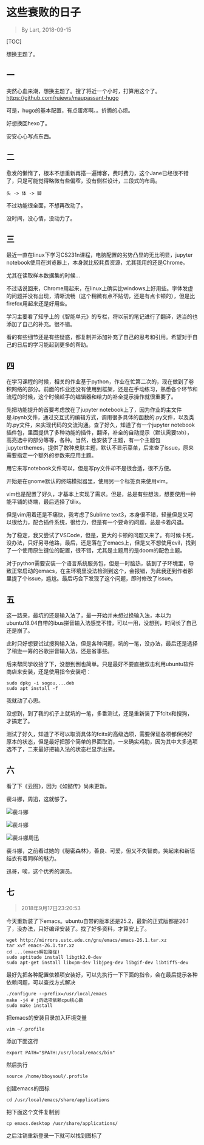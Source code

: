# 这些衰败的日子

> By Lart, 2018-09-15

[TOC]

想换主题了。

## 一

突然心血来潮，想换主题了。搜了将近一个小时，打算用这个了。
https://github.com/rujews/maupassant-hugo

可是，hugo的基本配置，有点蛋疼啊。。折腾的心烦。

好想换回hexo了。

安安心心写点东西。

## 二

愈发的懒惰了，根本不想重新再搭一遍博客，费时费力，这个Jane已经很不错了，只是可能觉得略微有些偏窄，没有侧栏设计，三段式的布局。

    头 -> 体 -> 脚

不过功能很全面，不想再改动了。

没时间，没心情，没动力了。

## 三

最近一直在linux下学习CS231n课程，电脑配置的劣势凸显的无比明显，jupyter notebook使用在浏览器上，本身就比较耗费资源，尤其我用的还是Chrome。

尤其在读取样本数据集的时候...

不过话说回来，Chrome用起来，在linux上确实比windows上好用些。字体发虚的问题并没有出现，清晰流畅（这个稍微有点不贴切，还是有点卡顿的），但是比firefox用起来还是好用些。

学习主要看了知乎上的《智能单元》的专栏，将以前的笔记进行了翻译，适当的也添加了自己的补充。很不错。

看的有些细节还是有些疑惑，都复制并添加补充了自己的思考和引用。希望对于自己的日后的学习能起到更多的帮助。

## 四

在学习课程的时候，相关的作业基于python，作业在忙第二次的，现在做到了卷积网络的部分。前面的作业还没有使用到框架，还是在手动练习，熟悉各个环节和流程的时候，这个时候趁手的编辑器和给力的补全提示操作就很重要了。

先把功能提升的首要考虑放在了jupyter notebook上了，因为作业的主文件是.ipynb文件，通过交互式的编辑方式，调用很多具体的函数的.py文件，以及类的.py文件，来实现代码的交流沟通。查了好久，知道了有一个jupyter notebook插件包，里面提供了多种功能的插件，翻译，补全的自动提示（默认需要tab），高亮选中的部分等等，各种。当然，也安装了主题，有一个主题包 jupyterthemes，提供了数种皮肤主题，默认不显示菜单，后来查了issue，原来需要指定一个额外的参数来应用主题。

用它来写notebook文件可以，但是写py文件却不是很合适，很不方便。

开始是在gnome默认的终端模拟器里，使用另一个标签页来使用vim。

vim也是配置了好久，才基本上实现了需求。但是，总是有些想法，想要使用一种能平铺的终端，最后选择了tilix。

但是vim用着还是不痛快，我考虑了Sublime text3，本身很不错，轻量但是又可以很给力，配合插件系统，很给力，但是有一个要命的问题，总是卡着闪退。

为了稳定，我又尝试了VSCode，但是，更大的卡顿的问题又来了。有时候卡死，没办法，只好另寻他路，最后，还是落在了emacs上，但是又不想使用evil，找到了一个使用原生键位的配置，很不错，尤其是主题用的是doom的配色主题。

对于python需要安装一个语言系统服务包，但是一时脑热，装到了子环境里，导致正常启动的emacs，在主环境里没法检测到这个，会报错，为此我还到作者那里提了个issue，尴尬。最后巧合下发现了这个问题，即时修改了issue。

## 五

这一路来，最坑的还是输入法了，最一开始并未想过换输入法，本以为ubuntu18.04自带的ibus拼音输入法感觉不错，可以一用，没想到，时间长了自己还是崩了。

此时只好想要试试搜狗输入法，但是各种问题，坑的一笔，没办法，最后还是选择了稍逊一筹的谷歌拼音输入法，还是省事些。

后来帮同学收拾了下，没想到倒也简单。只是最好不要直接双击利用ubuntu软件商店来安装，还是使用指令安装吧：

    sudo dpkg -i sogou....deb
    sudo apt install -f

我就动了心思。

没想到，到了我的机子上就坑的一笔，多番测试，还是重新装了下fcitx和搜狗，才搞定了。

测试了好久，知道了不可以取消具体的fcitx的高级选项，需要保证各项都保持好原本的状态，但是最好把那个简单的界面取消，一来确实鸡肋，因为其中大多选项选不了，二来最好把输入法的状态栏显示出来。

## 六

看了下《云图》，因为《如懿传》尚未更新。

裴斗娜，周迅，这就够了。

![裴斗娜](https://img3.doubanio.com/view/photo/raw/public/p2490356993.jpg "秘密森林")

![裴斗娜](https://img3.doubanio.com/view/photo/raw/public/p2231178920.jpg "云图")

![裴斗娜周迅](https://img3.doubanio.com/view/photo/raw/public/p1738464265.jpg "迅哥 裴斗娜")

裴斗娜，之前看过她的《秘密森林》，善良、可爱，但又不失智商。笑起来和新垣结衣有着同样的魅力。

迅哥，唉，这个优秀的演员。

## 七

> 2018年9月17日23:20:53

今天重新装了下emacs。ubuntu自带的版本还是25.2，最新的正式版都是26.1了，没办法，只好编译安装了。找了好多资料，才算安上了。

    wget http://mirrors.ustc.edu.cn/gnu/emacs/emacs-26.1.tar.xz
    tar xvf emacs-26.1.tar.xz
    cd ...(emacs解包路径)
    sudo aptitude install libgtk2.0-dev
    sudo apt-get install libxpm-dev libjpeg-dev libgif-dev libtiff5-dev

最好先把各种配置依赖项安装好，可以先执行一下下面的指令，会在最后提示各种依赖问题，可以查找方式解决

    ./configure --prefix=/usr/local/emacs
    make -j4 # j的选项依赖cpu核心数
    sudo make install

把emacs的安装目录加入环境变量

    vim ~/.profile

添加下面这行

    export PATH="$PATH:/usr/local/emacs/bin"

然后执行

    source /home/bboysoul/.profile

创建emacs的图标

    cd /usr/local/emacs/share/applications

把下面这个文件复制到

    cp emacs.desktop /usr/share/applications/

之后注销重新登录一下就可以找到图标了
